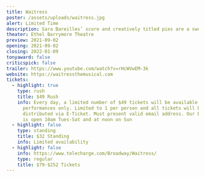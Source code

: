 ```yaml
---
title: Waitress
poster: /assets/uploads/waitress.jpg
alert: Limited Time
description: Sara Bareilles’ score and creatively titled pies are a sweet combination.
theater: Ethel Barrymore Theatre
preview: 2021-09-02
opening: 2021-09-02
closing: 2022-01-09
tonyaward: false
criticspick: false
trailer: https://www.youtube.com/watch?v=rHcWVwEM-3k
website: https://waitressthemusical.com
tickets:
  - highlight: true
    type: rush
    title: $49 Rush
    info: Every day, a limited number of $49 tickets will be available for day-of
      performances only. Limited to 1 per person and all tickets will be
      distributed via E-Ticket. Must present valid email address. Our Box Office
      is open 10am Tues-Sat and at noon on Sun
  - highlight: false
    type: standing
    title: $32 Standing
    info: Limited availability
  - highlight: false
    info: https://www.telecharge.com/Broadway/Waitress/
    type: regular
    title: $79-$252 Tickets
---
```

